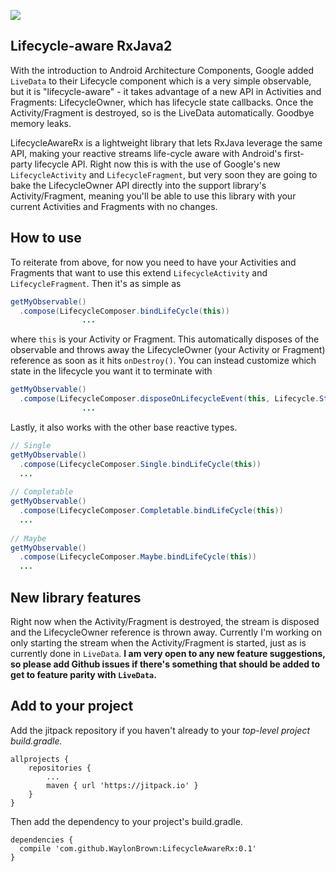 [![](https://jitpack.io/v/WaylonBrown/LifecycleAwareRx.svg)](https://jitpack.io/#WaylonBrown/LifecycleAwareRx)

## Lifecycle-aware RxJava2

With the introduction to Android Architecture Components, Google added `LiveData` to their Lifecycle component which is a very simple observable, but it is "lifecycle-aware" - it takes advantage of a new API in Activities and Fragments: LifecycleOwner, which has lifecycle state callbacks. Once the Activity/Fragment is destroyed, so is the LiveData automatically. Goodbye memory leaks.

LifecycleAwareRx is a lightweight library that lets RxJava leverage the same API, making your reactive streams life-cycle aware with Android's first-party lifecycle API. Right now this is with the use of Google's new `LifecycleActivity` and `LifecycleFragment`, but very soon they are going to bake the LifecycleOwner API directly into the support library's Activity/Fragment, meaning you'll be able to use this library with your current Activities and Fragments with no changes.

## How to use

To reiterate from above, for now you need to have your Activities and Fragments that want to use this extend `LifecycleActivity` and `LifecycleFragment`. Then it's as simple as

```Java
getMyObservable()
  .compose(LifecycleComposer.bindLifeCycle(this))
                ...
```

where `this` is your Activity or Fragment. This automatically disposes of the observable and throws away the LifecycleOwner (your Activity or Fragment) reference as soon as it hits `onDestroy()`. You can instead customize which state in the lifecycle you want it to terminate with

```Java
getMyObservable()
  .compose(LifecycleComposer.disposeOnLifecycleEvent(this, Lifecycle.State.RESUMED))
                ...
```

Lastly, it also works with the other base reactive types.

```Java
// Single
getMyObservable()
  .compose(LifecycleComposer.Single.bindLifeCycle(this))
  ...
         
// Completable
getMyObservable()
  .compose(LifecycleComposer.Completable.bindLifeCycle(this))
  ...
         
// Maybe
getMyObservable()
  .compose(LifecycleComposer.Maybe.bindLifeCycle(this))
  ...
```

## New library features

Right now when the Activity/Fragment is destroyed, the stream is disposed and the LifecycleOwner reference is thrown away. Currently I'm working on only starting the stream when the Activity/Fragment is started, just as is currently done in `LiveData`. **I am very open to any new feature suggestions, so please add Github issues if there's something that should be added to get to feature parity with `LiveData`.**

## Add to your project
Add the jitpack repository if you haven't already to your *top-level project build.gradle.*

```
allprojects {
	repositories {
		...
		maven { url 'https://jitpack.io' }
	}
}
```

Then add the dependency to your project's build.gradle.

```
dependencies {
  compile 'com.github.WaylonBrown:LifecycleAwareRx:0.1'
}
```

